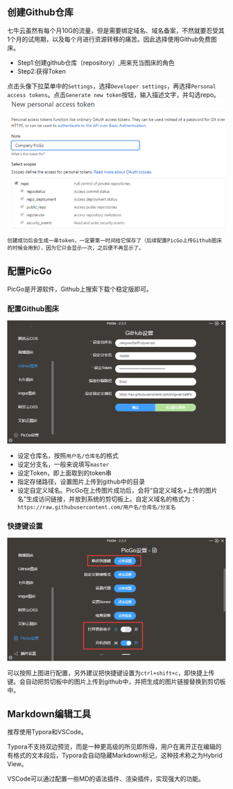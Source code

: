 ## 创建Github仓库
七牛云虽然有每个月10G的流量，但是需要绑定域名、域名备案，不然就要忍受其1个月的试用期，以及每个月进行资源转移的痛苦。因此选择使用Github免费图床。
- Step1:创建github仓库（repository）,用来充当图床的角色
- Step2:获得Token

点击头像下拉菜单中的``Settings``，选择``Developer settings``，再选择``Personal access tokens``。点击``Generate new token``按钮，输入描述文字，并勾选repo。
![](https://raw.githubusercontent.com/iningwei/SelfPictureHost/master/Blog/20201014181613.png)

```
创建成功后会生成一串token，一定要第一时间给它保存了（后续配置PicGo上传Github图床的时候会用到），因为它只会显示一次，之后便不再显示了。
```
## 配置PicGo
PicGo是开源软件，Github上搜索下载个稳定版即可。
### 配置Github图床
![](https://raw.githubusercontent.com/iningwei/SelfPictureHost/master/Blog/20201014182158.png)
- 设定仓库名，按照``用户名/仓库名``的格式
- 设定分支名，一般来说填写``master``
- 设定Token，即上面取到的token串
- 指定存储路径，设置图片上传到github中的目录
- 设定自定义域名。PicGo在上传图片成功后，会将“自定义域名+上传的图片名”生成访问链接，并放到系统的剪切板上。自定义域名的格式为：``https://raw.githubusercontent.com/用户名/仓库名/分支名``

### 快捷键设置
![](https://raw.githubusercontent.com/iningwei/SelfPictureHost/master/Blog/20201014182954.png)

可以按照上图进行配置，另外建议把快捷键设置为``ctrl+shift+c``，即快捷上传键。会自动把剪切板中的图片上传到github中，并把生成的图片链接替换到剪切板中。

## Markdown编辑工具
推荐使用Typora和VSCode。

Typora不支持双边预览，而是一种更高级的所见即所得，用户在离开正在编辑的有格式的文本段后，Typora会自动隐藏Markdown标记，这种技术称之为Hybrid View。

VSCode可以通过配置一些MD的语法插件、渲染插件，实现强大的功能。


